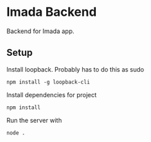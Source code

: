 # Imada Backend
Backend for Imada app.

## Setup
Install loopback. Probably has to do this as sudo

```npm install -g loopback-cli```

Install dependencies for project

```npm install```

Run the server with

```node .```